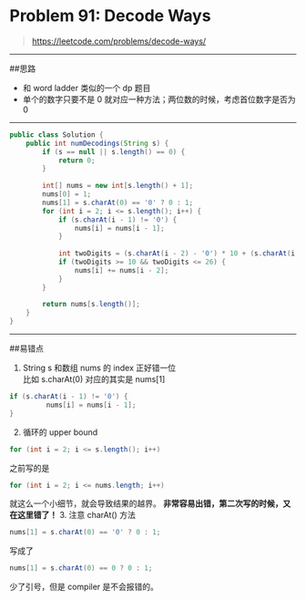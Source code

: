 # Problem 91: Decode Ways

>https://leetcode.com/problems/decode-ways/

-----------
##思路
* 和 word ladder 类似的一个 dp 题目
* 单个的数字只要不是 0 就对应一种方法；两位数的时候，考虑首位数字是否为 0

----------
```java
public class Solution {
    public int numDecodings(String s) {
        if (s == null || s.length() == 0) {
            return 0;
        }
    
        int[] nums = new int[s.length() + 1];
        nums[0] = 1;
        nums[1] = s.charAt(0) == '0' ? 0 : 1;
        for (int i = 2; i <= s.length(); i++) {
            if (s.charAt(i - 1) != '0') {
                nums[i] = nums[i - 1];
            }
            
            int twoDigits = (s.charAt(i - 2) - '0') * 10 + (s.charAt(i - 1) - '0');
            if (twoDigits >= 10 && twoDigits <= 26) {
                nums[i] += nums[i - 2];
            }
        }
        
        return nums[s.length()];
    }
}
```
--------
##易错点
1. String s 和数组 nums 的 index 正好错一位  
比如 s.charAt(0) 对应的其实是 nums[1] 
```java
if (s.charAt(i - 1) != '0') {
         nums[i] = nums[i - 1];
}
```
2. 循环的 upper bound
```java
for (int i = 2; i <= s.length(); i++)
```
之前写的是
```java
for (int i = 2; i <= nums.length; i++)
```
就这么一个小细节，就会导致结果的越界。
**非常容易出错，第二次写的时候，又在这里错了！**
3. 注意 charAt() 方法
```java
nums[1] = s.charAt(0) == '0' ? 0 : 1;
```
写成了
```java
nums[1] = s.charAt(0) == 0 ? 0 : 1;
```
少了引号，但是 compiler 是不会报错的。



















